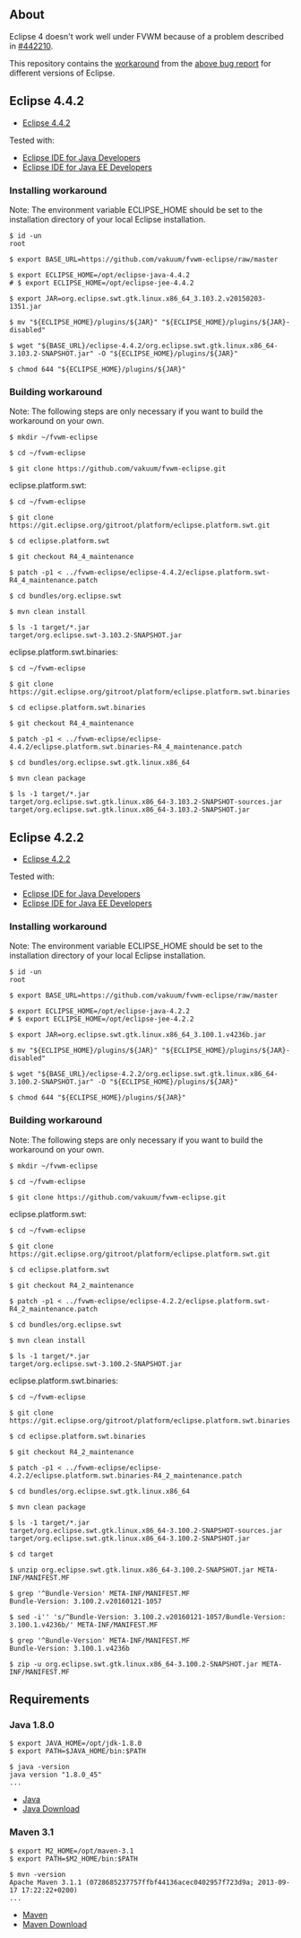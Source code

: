 ## About

Eclipse 4 doesn't work well under FVWM because of a problem described in [#442210](https://bugs.eclipse.org/bugs/show_bug.cgi?id=442210).

This repository contains the [workaround](https://bugs.eclipse.org/bugs/show_bug.cgi?id=442210#c4) from the [above bug report](https://bugs.eclipse.org/bugs/show_bug.cgi?id=442210) for different versions of Eclipse.

## Eclipse 4.4.2

* [Eclipse 4.4.2](https://www.eclipse.org/downloads/packages/release/luna/sr2)

Tested with:

* [Eclipse IDE for Java Developers](https://www.eclipse.org/downloads/packages/eclipse-ide-java-developers/lunasr2)
* [Eclipse IDE for Java EE Developers](https://www.eclipse.org/downloads/packages/eclipse-ide-java-ee-developers/lunasr2)

### Installing workaround

Note: The environment variable ECLIPSE_HOME should be set to the installation directory of your local Eclipse installation.

	$ id -un
	root

	$ export BASE_URL=https://github.com/vakuum/fvwm-eclipse/raw/master

	$ export ECLIPSE_HOME=/opt/eclipse-java-4.4.2
	# $ export ECLIPSE_HOME=/opt/eclipse-jee-4.4.2

	$ export JAR=org.eclipse.swt.gtk.linux.x86_64_3.103.2.v20150203-1351.jar

	$ mv "${ECLIPSE_HOME}/plugins/${JAR}" "${ECLIPSE_HOME}/plugins/${JAR}-disabled"

	$ wget "${BASE_URL}/eclipse-4.4.2/org.eclipse.swt.gtk.linux.x86_64-3.103.2-SNAPSHOT.jar" -O "${ECLIPSE_HOME}/plugins/${JAR}"

	$ chmod 644 "${ECLIPSE_HOME}/plugins/${JAR}"

### Building workaround

Note: The following steps are only necessary if you want to build the workaround on your own.

	$ mkdir ~/fvwm-eclipse

	$ cd ~/fvwm-eclipse

	$ git clone https://github.com/vakuum/fvwm-eclipse.git

eclipse.platform.swt:

	$ cd ~/fvwm-eclipse

	$ git clone https://git.eclipse.org/gitroot/platform/eclipse.platform.swt.git

	$ cd eclipse.platform.swt

	$ git checkout R4_4_maintenance

	$ patch -p1 < ../fvwm-eclipse/eclipse-4.4.2/eclipse.platform.swt-R4_4_maintenance.patch

	$ cd bundles/org.eclipse.swt

	$ mvn clean install

	$ ls -1 target/*.jar
	target/org.eclipse.swt-3.103.2-SNAPSHOT.jar

eclipse.platform.swt.binaries:

	$ cd ~/fvwm-eclipse

	$ git clone https://git.eclipse.org/gitroot/platform/eclipse.platform.swt.binaries.git

	$ cd eclipse.platform.swt.binaries

	$ git checkout R4_4_maintenance

	$ patch -p1 < ../fvwm-eclipse/eclipse-4.4.2/eclipse.platform.swt.binaries-R4_4_maintenance.patch

	$ cd bundles/org.eclipse.swt.gtk.linux.x86_64

	$ mvn clean package

	$ ls -1 target/*.jar
	target/org.eclipse.swt.gtk.linux.x86_64-3.103.2-SNAPSHOT-sources.jar
	target/org.eclipse.swt.gtk.linux.x86_64-3.103.2-SNAPSHOT.jar

## Eclipse 4.2.2

* [Eclipse 4.2.2](https://www.eclipse.org/downloads/packages/release/juno/sr2)

Tested with:

* [Eclipse IDE for Java Developers](https://www.eclipse.org/downloads/packages/eclipse-ide-java-developers/junosr2)
* [Eclipse IDE for Java EE Developers](https://www.eclipse.org/downloads/packages/eclipse-ide-java-ee-developers/junosr2)

### Installing workaround

Note: The environment variable ECLIPSE_HOME should be set to the installation directory of your local Eclipse installation.

	$ id -un
	root

	$ export BASE_URL=https://github.com/vakuum/fvwm-eclipse/raw/master

	$ export ECLIPSE_HOME=/opt/eclipse-java-4.2.2
	# $ export ECLIPSE_HOME=/opt/eclipse-jee-4.2.2

	$ export JAR=org.eclipse.swt.gtk.linux.x86_64_3.100.1.v4236b.jar

	$ mv "${ECLIPSE_HOME}/plugins/${JAR}" "${ECLIPSE_HOME}/plugins/${JAR}-disabled"

	$ wget "${BASE_URL}/eclipse-4.2.2/org.eclipse.swt.gtk.linux.x86_64-3.100.2-SNAPSHOT.jar" -O "${ECLIPSE_HOME}/plugins/${JAR}"

	$ chmod 644 "${ECLIPSE_HOME}/plugins/${JAR}"

### Building workaround

Note: The following steps are only necessary if you want to build the workaround on your own.

	$ mkdir ~/fvwm-eclipse

	$ cd ~/fvwm-eclipse

	$ git clone https://github.com/vakuum/fvwm-eclipse.git

eclipse.platform.swt:

	$ cd ~/fvwm-eclipse

	$ git clone https://git.eclipse.org/gitroot/platform/eclipse.platform.swt.git

	$ cd eclipse.platform.swt

	$ git checkout R4_2_maintenance

	$ patch -p1 < ../fvwm-eclipse/eclipse-4.2.2/eclipse.platform.swt-R4_2_maintenance.patch

	$ cd bundles/org.eclipse.swt

	$ mvn clean install

	$ ls -1 target/*.jar
	target/org.eclipse.swt-3.100.2-SNAPSHOT.jar

eclipse.platform.swt.binaries:

	$ cd ~/fvwm-eclipse

	$ git clone https://git.eclipse.org/gitroot/platform/eclipse.platform.swt.binaries.git

	$ cd eclipse.platform.swt.binaries

	$ git checkout R4_2_maintenance

	$ patch -p1 < ../fvwm-eclipse/eclipse-4.2.2/eclipse.platform.swt.binaries-R4_2_maintenance.patch

	$ cd bundles/org.eclipse.swt.gtk.linux.x86_64

	$ mvn clean package

	$ ls -1 target/*.jar
	target/org.eclipse.swt.gtk.linux.x86_64-3.100.2-SNAPSHOT-sources.jar
	target/org.eclipse.swt.gtk.linux.x86_64-3.100.2-SNAPSHOT.jar

	$ cd target

	$ unzip org.eclipse.swt.gtk.linux.x86_64-3.100.2-SNAPSHOT.jar META-INF/MANIFEST.MF

	$ grep '^Bundle-Version' META-INF/MANIFEST.MF
	Bundle-Version: 3.100.2.v20160121-1057

	$ sed -i'' 's/^Bundle-Version: 3.100.2.v20160121-1057/Bundle-Version: 3.100.1.v4236b/' META-INF/MANIFEST.MF

	$ grep '^Bundle-Version' META-INF/MANIFEST.MF
	Bundle-Version: 3.100.1.v4236b

	$ zip -u org.eclipse.swt.gtk.linux.x86_64-3.100.2-SNAPSHOT.jar META-INF/MANIFEST.MF

## Requirements

### Java 1.8.0

	$ export JAVA_HOME=/opt/jdk-1.8.0
	$ export PATH=$JAVA_HOME/bin:$PATH

	$ java -version
	java version "1.8.0_45"
	...

* [Java](http://www.oracle.com/technetwork/java/)
* [Java Download](http://www.oracle.com/technetwork/java/javase/downloads/)

### Maven 3.1

	$ export M2_HOME=/opt/maven-3.1
	$ export PATH=$M2_HOME/bin:$PATH

	$ mvn -version
	Apache Maven 3.1.1 (0728685237757ffbf44136acec0402957f723d9a; 2013-09-17 17:22:22+0200)
	...

* [Maven](https://maven.apache.org/)
* [Maven Download](https://maven.apache.org/download.cgi)

